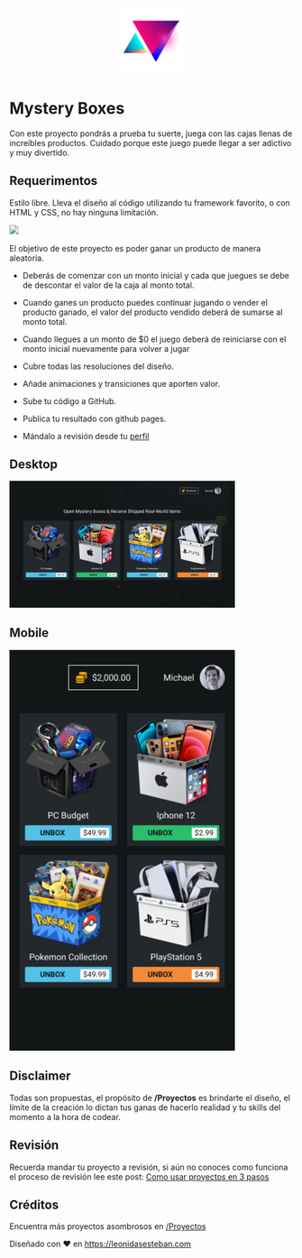 <div align="center">
<img width="120px"  src="https://raw.githubusercontent.com/no-te-rindas/logo/main/Logo/LeonidasEsteban-destello-envolvente-cuadrada.png" />
</div>

# Mystery Boxes
Con este proyecto pondrás a prueba tu suerte, juega con las cajas llenas de increíbles productos. Cuidado porque este juego puede llegar a ser adictivo y muy divertido. 

## Requerimentos

Estilo libre. Lleva el diseño al código utilizando tu framework favorito, o con HTML y CSS, no hay ninguna limitación.

<img width="800px"  src="https://github.com/uxcristopher/imagenes/blob/main/Readmes/Mystery%20Boxes/Prototype-Mystery%20Boxes.gif?raw=true" />

El objetivo de este proyecto es poder ganar un producto de manera aleatoria. 

- Deberás de comenzar con un monto inicial y cada que juegues se debe de descontar el valor de la caja al monto total. 

- Cuando ganes un producto puedes continuar jugando o vender el producto ganado, el valor del producto vendido deberá de sumarse al monto total.

- Cuando llegues a un monto de $0 el juego deberá de reiniciarse con el monto inicial nuevamente para volver a jugar

- Cubre todas las resoluciones del diseño.

- Añade animaciones y transiciones que aporten valor.

- Sube tu código a GitHub.

- Publica tu resultado con github pages.

- Mándalo a revisión desde tu [perfil](https://leonidasesteban.com/estudiante)

## Desktop

<img width="400px"  src="https://raw.githubusercontent.com/uxcristopher/imagenes/main/Readmes/Mystery%20Boxes/Desktop-Mystery%20Boxes.jpg" />


## Mobile

<img width="400px"  src="https://raw.githubusercontent.com/uxcristopher/imagenes/main/Readmes/Mystery%20Boxes/Mobile-Mystery%20Boxes.jpg" />

## Disclaimer 
Todas son propuestas, el propósito de **/Proyectos** es brindarte el diseño, el límite de la creación lo dictan tus ganas de hacerlo realidad y tu skills del momento a la hora de codear.

## Revisión

Recuerda mandar tu proyecto a revisión, si aún no conoces como funciona el proceso de revisión lee este post: [Como usar proyectos en 3 pasos](https://leonidasesteban.com/blog/como-usar-proyectos-en-3-pasos)

## Créditos

Encuentra más proyectos asombrosos en [/Proyectos](https://leonidasesteban.com/proyectos)

Diseñado con ♥️ en https://leonidasesteban.com